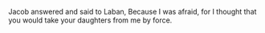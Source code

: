Jacob answered and said to Laban, Because I was afraid, for I thought that you would take your daughters from me by force.
